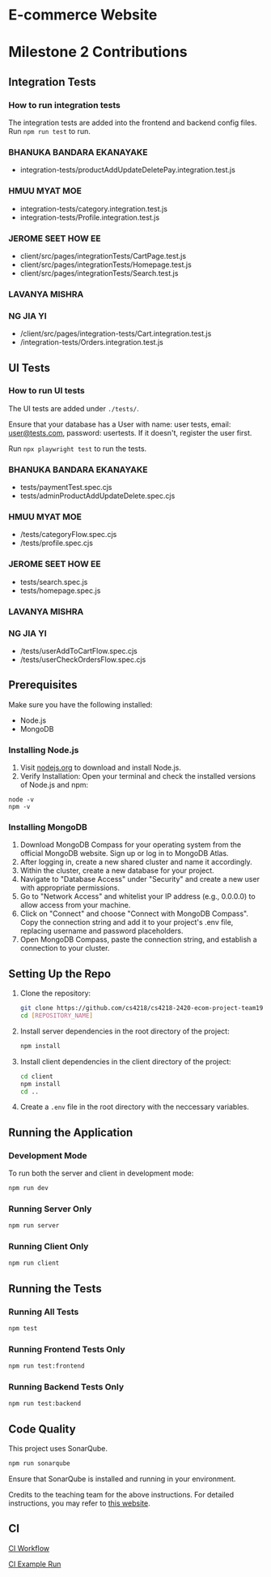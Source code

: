 # E-commerce Website

# Milestone 2 Contributions

## Integration Tests

### How to run integration tests
The integration tests are added into the frontend and backend config files. Run ```npm run test``` to run.

### BHANUKA BANDARA EKANAYAKE

- integration-tests/productAddUpdateDeletePay.integration.test.js

### HMUU MYAT MOE

- integration-tests/category.integration.test.js
- integration-tests/Profile.integration.test.js

### JEROME SEET HOW EE

- client/src/pages/integrationTests/CartPage.test.js
- client/src/pages/integrationTests/Homepage.test.js
- client/src/pages/integrationTests/Search.test.js

### LAVANYA MISHRA

### NG JIA YI

- /client/src/pages/integration-tests/Cart.integration.test.js
- /integration-tests/Orders.integration.test.js

## UI Tests

### How to run UI tests
The UI tests are added under `./tests/`.

Ensure that your database has a User with name: user tests, email: user@tests.com, password: usertests. If it doesn't, register the user first.

Run `npx playwright test` to run the tests.

### BHANUKA BANDARA EKANAYAKE

- tests/paymentTest.spec.cjs
- tests/adminProductAddUpdateDelete.spec.cjs

### HMUU MYAT MOE

- /tests/categoryFlow.spec.cjs
- /tests/profile.spec.cjs

### JEROME SEET HOW EE

- tests/search.spec.js
- tests/homepage.spec.js

### LAVANYA MISHRA

### NG JIA YI

- /tests/userAddToCartFlow.spec.cjs
- /tests/userCheckOrdersFlow.spec.cjs

## Prerequisites

Make sure you have the following installed:

- Node.js
- MongoDB

### Installing Node.js

1. Visit [nodejs.org](nodejs.org) to download and install Node.js.
2. Verify Installation:
   Open your terminal and check the installed versions of Node.js and npm:

```
node -v
npm -v
```

### Installing MongoDB

1. Download MongoDB Compass for your operating system from the official MongoDB website. Sign up or log in to MongoDB Atlas.
2. After logging in, create a new shared cluster and name it accordingly.
3. Within the cluster, create a new database for your project.
4. Navigate to "Database Access" under "Security" and create a new user with appropriate permissions.
5. Go to "Network Access" and whitelist your IP address (e.g., 0.0.0.0) to allow access from your machine.
6. Click on "Connect" and choose "Connect with MongoDB Compass".
   Copy the connection string and add it to your project's .env file, replacing username and password placeholders.
7. Open MongoDB Compass, paste the connection string, and establish a connection to your cluster.

## Setting Up the Repo

1. Clone the repository:

   ```bash
   git clone https://github.com/cs4218/cs4218-2420-ecom-project-team19.git
   cd [REPOSITORY_NAME]
   ```

2. Install server dependencies in the root directory of the project:

   ```bash
   npm install
   ```

3. Install client dependencies in the client directory of the project:

   ```bash
   cd client
   npm install
   cd ..
   ```

4. Create a `.env` file in the root directory with the neccessary variables.

## Running the Application

### Development Mode

To run both the server and client in development mode:

```bash
npm run dev
```

### Running Server Only

```bash
npm run server
```

### Running Client Only

```bash
npm run client
```

## Running the Tests

### Running All Tests

```bash
npm test
```

### Running Frontend Tests Only

```bash
npm run test:frontend
```

### Running Backend Tests Only

```bash
npm run test:backend
```

## Code Quality

This project uses SonarQube.

```bash
npm run sonarqube
```

Ensure that SonarQube is installed and running in your environment.

Credits to the teaching team for the above instructions. For detailed instructions, you may refer to [this website](https://cs4218.github.io/user-guide/contents/topic1b.html).

## CI

[CI Workflow](https://github.com/gremmyz/cs4218-2420-ecom-project-team19/actions/workflows/node.js.yml)

[CI Example Run
](https://github.com/cs4218/cs4218-2420-ecom-project-team19/actions/runs/13234547715/job/36937036013)
